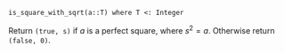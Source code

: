 ```
is_square_with_sqrt(a::T) where T <: Integer
```

Return `(true, s)` if $a$ is a perfect square, where $s^2 = a$. Otherwise return `(false, 0)`.
